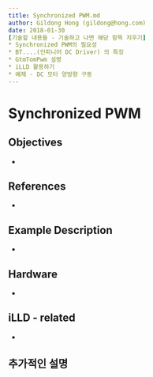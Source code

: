```yaml
---
title: Synchronized PWM.md
author: Gildong Hong (gildong@hong.com)  
date: 2018-01-30
[기술할 내용들 - 기술하고 나면 해당 항목 지우기]
* Synchronized PWM의 필요성
* BT....(인피니어 DC Driver) 의 특징
* GtmTomPwm 설명
* iLLD 활용하기
* 예제 - DC 모터 양방향 구동
---
```


# Synchronized PWM

## Objectives
*

## References
*

## Example Description 
*

## Hardware
* ​

## iLLD - related
*

## 추가적인 설명
